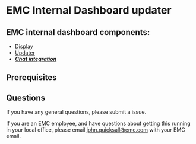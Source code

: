 # EMC Internal Dashboard updater

## EMC internal dashboard components:
- [Display](https://github.com/EMC-Underground/bellevue-dashboards)
- [Updater](https://github.com/EMC-Underground/dashupdater)
- [**_Chat integration_**](https://github.com/EMC-Underground/int-dashboard-chat-commands)

## Prerequisites

## Questions
If you have any general questions, please submit a issue.

If you are an EMC employee, and have questions about getting this running in your local office, please email john.quicksall@emc.com with your EMC email.
